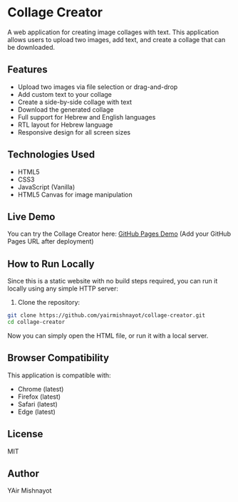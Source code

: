 # Collage Creator

A web application for creating image collages with text. This application allows users to upload two images, add text, and create a collage that can be downloaded.

## Features

- Upload two images via file selection or drag-and-drop
- Add custom text to your collage
- Create a side-by-side collage with text
- Download the generated collage
- Full support for Hebrew and English languages
- RTL layout for Hebrew language
- Responsive design for all screen sizes

## Technologies Used

- HTML5
- CSS3
- JavaScript (Vanilla)
- HTML5 Canvas for image manipulation

## Live Demo

You can try the Collage Creator here: [GitHub Pages Demo](https://yairmishnayot.github.io/collage-creator/) (Add your GitHub Pages URL after deployment)

## How to Run Locally

Since this is a static website with no build steps required, you can run it locally using any simple HTTP server:

1. Clone the repository:

```bash
git clone https://github.com/yairmishnayot/collage-creator.git
cd collage-creator
```

Now you can simply open the HTML file, or run it with a local server.

## Browser Compatibility

This application is compatible with:

- Chrome (latest)
- Firefox (latest)
- Safari (latest)
- Edge (latest)

## License

MIT

## Author

YAir Mishnayot
